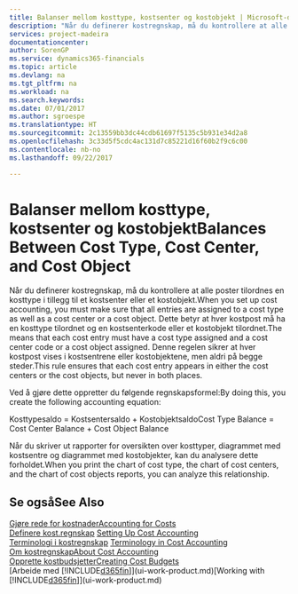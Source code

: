 ```yaml
---
title: Balanser mellom kosttype, kostsenter og kostobjekt | Microsoft-dokumentasjon
description: "Når du definerer kostregnskap, må du kontrollere at alle poster tilordnes en kosttype i tillegg til et kostsenter eller et kostobjekt. Dette betyr at hver kostpost må ha en kosttype tilordnet og en kostsenterkode eller et kostobjekt tilordnet. Denne regelen sikrer at hver kostpost vises i kostsentrene eller kostobjektene, men aldri på begge steder."
services: project-madeira
documentationcenter: 
author: SorenGP
ms.service: dynamics365-financials
ms.topic: article
ms.devlang: na
ms.tgt_pltfrm: na
ms.workload: na
ms.search.keywords: 
ms.date: 07/01/2017
ms.author: sgroespe
ms.translationtype: HT
ms.sourcegitcommit: 2c13559bb3dc44cdb61697f5135c5b931e34d2a8
ms.openlocfilehash: 3c33d5f5cdc4ac131d7c85221d16f60b2f9c6c00
ms.contentlocale: nb-no
ms.lasthandoff: 09/22/2017

---
```

# <a name="balances-between-cost-type-cost-center-and-cost-object"></a><span data-ttu-id="acd1c-105">Balanser mellom kosttype, kostsenter og kostobjekt</span><span class="sxs-lookup"><span data-stu-id="acd1c-105">Balances Between Cost Type, Cost Center, and Cost Object</span></span>
<span data-ttu-id="acd1c-106">Når du definerer kostregnskap, må du kontrollere at alle poster tilordnes en kosttype i tillegg til et kostsenter eller et kostobjekt.</span><span class="sxs-lookup"><span data-stu-id="acd1c-106">When you set up cost accounting, you must make sure that all entries are assigned to a cost type as well as a cost center or a cost object.</span></span> <span data-ttu-id="acd1c-107">Dette betyr at hver kostpost må ha en kosttype tilordnet og en kostsenterkode eller et kostobjekt tilordnet.</span><span class="sxs-lookup"><span data-stu-id="acd1c-107">The means that each cost entry must have a cost type assigned and a cost center code or a cost object assigned.</span></span> <span data-ttu-id="acd1c-108">Denne regelen sikrer at hver kostpost vises i kostsentrene eller kostobjektene, men aldri på begge steder.</span><span class="sxs-lookup"><span data-stu-id="acd1c-108">This rule ensures that each cost entry appears in either the cost centers or the cost objects, but never in both places.</span></span>  

 <span data-ttu-id="acd1c-109">Ved å gjøre dette oppretter du følgende regnskapsformel:</span><span class="sxs-lookup"><span data-stu-id="acd1c-109">By doing this, you create the following accounting equation:</span></span>  

 <span data-ttu-id="acd1c-110">Kosttypesaldo = Kostsentersaldo + Kostobjektsaldo</span><span class="sxs-lookup"><span data-stu-id="acd1c-110">Cost Type Balance = Cost Center Balance + Cost Object Balance</span></span>  

 <span data-ttu-id="acd1c-111">Når du skriver ut rapporter for oversikten over kosttyper, diagrammet med kostsentre og diagrammet med kostobjekter, kan du analysere dette forholdet.</span><span class="sxs-lookup"><span data-stu-id="acd1c-111">When you print the chart of cost type, the chart of cost centers, and the chart of cost objects reports, you can analyze this relationship.</span></span>  

## <a name="see-also"></a><span data-ttu-id="acd1c-112">Se også</span><span class="sxs-lookup"><span data-stu-id="acd1c-112">See Also</span></span>  
[<span data-ttu-id="acd1c-113">Gjøre rede for kostnader</span><span class="sxs-lookup"><span data-stu-id="acd1c-113">Accounting for Costs</span></span>](finance-manage-cost-accounting.md)  
 <span data-ttu-id="acd1c-114">[Definere kost.regnskap](finance-set-up-cost-accounting.md) </span><span class="sxs-lookup"><span data-stu-id="acd1c-114">[Setting Up Cost Accounting](finance-set-up-cost-accounting.md) </span></span>  
 <span data-ttu-id="acd1c-115">[Terminologi i kostregnskap](finance-terminology-in-cost-accounting.md) </span><span class="sxs-lookup"><span data-stu-id="acd1c-115">[Terminology in Cost Accounting](finance-terminology-in-cost-accounting.md) </span></span>  
 [<span data-ttu-id="acd1c-116">Om kostregnskap</span><span class="sxs-lookup"><span data-stu-id="acd1c-116">About Cost Accounting</span></span>](finance-about-cost-accounting.md)  
 [<span data-ttu-id="acd1c-117">Opprette kostbudsjetter</span><span class="sxs-lookup"><span data-stu-id="acd1c-117">Creating Cost Budgets</span></span>](finance-create-cost-budgets.md)  
 <span data-ttu-id="acd1c-118">[Arbeide med [!INCLUDE[d365fin](includes/d365fin_md.md)]](ui-work-product.md)</span><span class="sxs-lookup"><span data-stu-id="acd1c-118">[Working with [!INCLUDE[d365fin](includes/d365fin_md.md)]](ui-work-product.md)</span></span>


